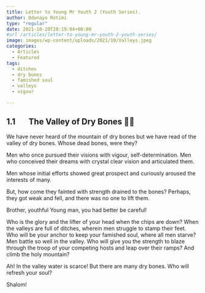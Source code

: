 ```yaml
---
title: Letter to Young Mr Youth 2 (Youth Series).
author: Odunayo Rotimi
type: "regular"
date: 2021-10-20T20:19:04+00:00
#url /articles/letter-to-young-mr-youth-2-youth-series/
image: images/wp-content/uploads/2021/10/Valleys.jpeg
categories:
  - Articles
  - Featured
tags:
  - ditches
  - dry bones
  - famished soul
  - valleys
  - vigour

---
```

## 1.1       The Valley of Dry Bones 🦴🦴

We have never heard of the mountain of dry bones but we have read of the valley of dry bones. Whose dead bones, were they?

Men who once pursued their visions with vigour, self-determination. Men who conceived their dreams with crystal clear vision and articulated them.

Men whose initial efforts showed great prospect and curiously aroused the interests of many.

But, how come they fainted with strength drained to the bones? Perhaps, they got weak and fell, and there was no one to lift them.

Brother, youthful Young man, you had better be careful!

Who is the glory and the lifter of your head when the chips are down? When the valleys are full of ditches, wherein men struggle to stamp their feet. Who will be your anchor to keep your famished soul, where all men starve? Men battle so well in the valley. Who will give you the strength to blaze through the troop of your competing hosts and leap over their ramps? And climb the holy mountain?

Ah! In the valley water is scarce! But there are many dry bones. Who will refresh your soul?

Shalom!